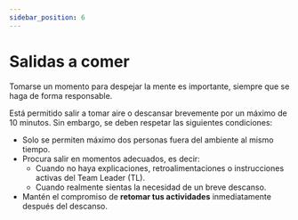 ```yaml
---
sidebar_position: 6
---
```


# Salidas a comer
Tomarse un momento para despejar la mente es importante, siempre que se haga de forma responsable.

Está permitido salir a tomar aire o descansar brevemente por un máximo de 10 minutos.
Sin embargo, se deben respetar las siguientes condiciones:

* Solo se permiten máximo dos personas fuera del ambiente al mismo tiempo.
* Procura salir en momentos adecuados, es decir:
    * Cuando no haya explicaciones, retroalimentaciones o instrucciones activas del Team Leader (TL).
    * Cuando realmente sientas la necesidad de un breve descanso.
* Mantén el compromiso de **retomar tus actividades** inmediatamente después del descanso.